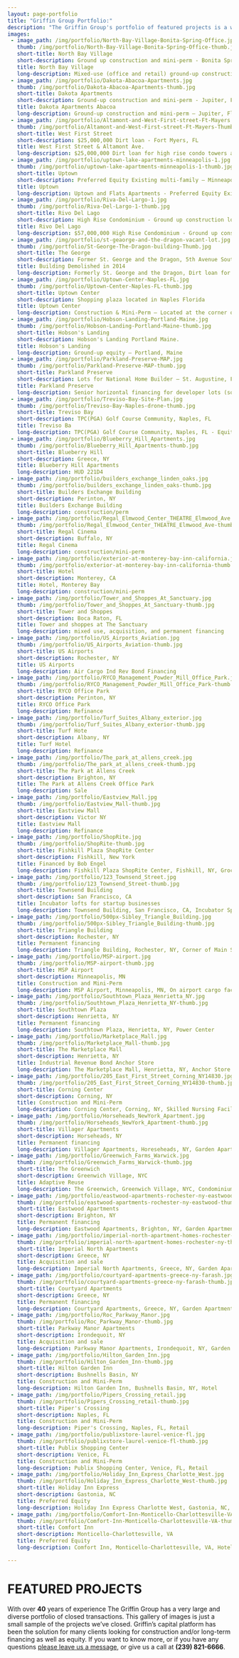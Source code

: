 ```yaml
---
layout: page-portfolio
title: "Griffin Group Portfolio:"
description: "The Griffin Group's portfolio of featured projects is a wide spectrum of diverse properties that we provided the construction and/or long-term financing for."
images:
 - image_path: /img/portfolio/North-Bay-Village-Bonita-Spring-Office.jpg
   thumb: /img/portfolio/North-Bay-Village-Bonita-Spring-Office-thumb.jpg
   short-title: North Bay Village
   short-description: Ground up construction and mini-perm - Bonita Springs,FL
   title: North Bay Village
   long-description: Mixed-use (office and retail) ground-up construction and mini-perm - Bonita Springs, Florida
 - image_path: /img/portfolio/Dakota-Abacoa-Apartments.jpg
   thumb: /img/portfolio/Dakota-Abacoa-Apartments-thumb.jpg
   short-title: Dakota Apartments
   short-description: Ground-up construction and mini-perm - Jupiter, Florida
   title: Dakota Apartments Abacoa
   long-description: Ground-up construction and mini-perm – Jupiter, Florida
 - image_path: /img/portfolio/Altamont-and-West-First-street-Ft-Mayers.jpg
   thumb: /img/portfolio/Altamont-and-West-First-street-Ft-Mayers-Thumb.jpg
   short-title: West First Street
   short-description: $25,000,000 Dirt loan - Fort Myers, FL
   title: West First Street & Altamont Ave.
   long-description: $25,000,000 Dirt loan for high rise condo towers and marina - Fort Myers, Florida
 - image_path: /img/portfolio/uptown-lake-apartments-minneapolis-1.jpg
   thumb: /img/portfolio/uptown-lake-apartments-minneapolis-1-thumb.jpg
   short-title: Uptown
   short-description: Preferred Equity Existing multi-family – Minneapolis, MN
   title: Uptown
   long-description: Uptown and Flats Apartments - Preferred Equity Existing multi-family – Minneapolis, MN
 - image_path: /img/portfolio/Riva-Del-Largo-1.jpg
   thumb: /img/portfolio/Riva-Del-Largo-1-thumb.jpg
   short-title: Rivo Del Lago
   short-description: High Rise Condominium - Ground up construction loan &amp; mezzanine loan.
   title: Rivo Del Lago
   long-description: $57,000,000 High Rise Condominium - Ground up construction loan, mezzanine debt &amp; finished inventory loan – Fort Myers, Florida
 - image_path: /img/portfolio/st-geaorge-and-the-dragon-vacant-lot.jpg
   thumb: /img/portfolio/St-George-The-Dragon-building-Thumb.jpg
   short-title: The George
   short-description: Former St. George and the Dragon, 5th Avenue South, Naples FL
   title: Building Demolished in 2014
   long-description: Formerly St. George and the Dragon, Dirt loan for the acquisition of vacant buildings. Future site of the ground-up project.5th Ave. S, Naples, Florida
 - image_path: /img/portfolio/Uptown-Center-Naples-FL.jpg
   thumb: /img/portfolio/Uptown-Center-Naples-FL-thumb.jpg
   short-title: Uptown Center
   short-description: Shopping plaza located in Naples Florida
   title: Uptown Center
   long-description: Construction & Mini-Perm – Located at the corner of Immokalee Road and Airport-Pulling Road, Naples Florida
 - image_path: /img/portfolio/Hobson-Landing-Portland-Maine.jpg
   thumb: /img/portfolio/Hobson-Landing-Portland-Maine-thumb.jpg
   short-title: Hobson's Landing
   short-description: Hobson's Landing Portland Maine.
   title: Hobson's Landing
   long-description: Ground-up equity – Portland, Maine
 - image_path: /img/portfolio/Parkland-Preserve-MAP.jpg
   thumb: /img/portfolio/Parkland-Preserve-MAP-thumb.jpg
   short-title: Parkland Preserve
   short-description: Lots for National Home Builder – St. Augustine, FL
   title: Parkland Preserve
   long-description: Senior horizontal financing for developer lots (sold to national homebuilder DR Horton) – St. Augustine, Florida
 - image_path: /img/portfolio/Treviso-Bay-Site-Plan.jpg
   thumb: /img/portfolio/Treviso-Bay-Naples-drone-thumb.jpg
   short-title: Treviso Bay
   short-description: TPC(PGA) Golf Course Community, Naples, FL
   title: Treviso Ba
   long-description: TPC(PGA) Golf Course Community, Naples, FL - Equity & Acquisition and horizontal development loan $170,000,000 Capital Stack.
 - image_path: /img/portfolio/Blueberry_Hill_Apartments.jpg
   thumb: /img/portfolio/Blueberry_Hill_Apartments-thumb.jpg
   short-title: Blueberry Hill
   short-description: Greece, NY
   title: Blueberry Hill Apartments
   long-description: HUD 221D4
 - image_path: /img/portfolio/builders_exchange_linden_oaks.jpg
   thumb: /img/portfolio/builders_exchange_linden_oaks-thumb.jpg
   short-title: Builders Exchange Building
   short-description: Perinton, NY
   title: Builders Exchange Building
   long-description: construction/perm
 - image_path: /img/portfolio/Regal_Elmwood_Center_THEATRE_Elmwood_Ave.jpg
   thumb: /img/portfolio/Regal_Elmwood_Center_THEATRE_Elmwood_Ave-thumb.jpg
   short-title: Regal Cinema
   short-description: Buffalo, NY
   title: Regal Cinema
   long-description: construction/mini-perm
 - image_path: /img/portfolio/exterior-at-monterey-bay-inn-california.jpg
   thumb: /img/portfolio/exterior-at-monterey-bay-inn-california-thumb.jpg
   short-title: Hotel
   short-description: Monterey, CA
   title: Hotel, Monterey Bay
   long-description: construction/mini-perm
 - image_path: /img/portfolio/Tower_and_Shoppes_At_Sanctuary.jpg
   thumb: /img/portfolio/Tower_and_Shoppes_At_Sanctuary-thumb.jpg
   short-title: Tower and Shoppes
   short-description: Boca Raton, FL
   title: Tower and shoppes at The Sanctuary
   long-description: mixed use, acquisition, and permanent financing
 - image_path: /img/portfolio/US_Airports_Aviation.jpg
   thumb: /img/portfolio/US_Airports_Aviation-thumb.jpg
   short-title: US Airports
   short-description: Rochester, NY
   title: US Airports
   long-description: Air Cargo Ind Rev Bond Financing
 - image_path: /img/portfolio/RYCO_Management_Powder_Mill_Office_Park.jpg
   thumb: /img/portfolio/RYCO_Management_Powder_Mill_Office_Park-thumb.jpg
   short-title: RYCO Office Park
   short-description: Perinton, NY
   title: RYCO Office Park
   long-description: Refinance
 - image_path: /img/portfolio/Turf_Suites_Albany_exterior.jpg
   thumb: /img/portfolio/Turf_Suites_Albany_exterior-thumb.jpg
   short-title: Turf Hote
   short-description: Albany, NY
   title: Turf Hotel
   long-description: Refinance
 - image_path: /img/portfolio/The_park_at_allens_creek.jpg
   thumb: /img/portfolio/The_park_at_allens_creek-thumb.jpg
   short-title: The Park at Allens Creek
   short-description: Brighton, NY
   title: The Park at Allens Creek Office Park
   long-description: Sale
 - image_path: /img/portfolio/Eastview_Mall.jpg
   thumb: /img/portfolio/Eastview_Mall-thumb.jpg
   short-title: Eastview Mall
   short-description: Victor NY
   title: Eastview Mall
   long-description: Refinance
 - image_path: /img/portfolio/ShopRite.jpg
   thumb: /img/portfolio/ShopRite-thumb.jpg
   short-title: Fishkill Plaza ShopRite Center
   short-description: Fishkill, New York
   title: Financed by Bob Engel
   long-description: Fishkill Plaza ShopRite Center, Fishkill, NY, Grocery Anchored Center
 - image_path: /img/portfolio/123_Townsend_Street.jpg
   thumb: /img/portfolio/123_Townsend_Street-thumb.jpg
   short-title: Townsend Building
   short-description: San Francisco, CA
   title: Incubator lofts for startup businesses
   long-description: Townsend Building, San Francisco, CA, Incubator Space for Business
 - image_path: /img/portfolio/500px-Sibley_Triangle_Building.jpg
   thumb: /img/portfolio/500px-Sibley_Triangle_Building-thumb.jpg
   short-title: Triangle Building
   short-description: Rochester, NY
   title: Permanent financing
   long-description: Triangle Building, Rochester, NY, Corner of Main St. and East Ave.
 - image_path: /img/portfolio/MSP-airport.jpg
   thumb: /img/portfolio/MSP-airport-thumb.jpg
   short-title: MSP Airport
   short-description: Minneapolis, MN
   title: Construction and Mini-Perm
   long-description: MSP Airport, Minneapolis, MN, On airport cargo facility
 - image_path: /img/portfolio/Southtown_Plaza_Henrietta_NY.jpg
   thumb: /img/portfolio/Southtown_Plaza_Henrietta_NY-thumb.jpg
   short-title: Southtown Plaza
   short-description: Henrietta, NY
   title: Permanent financing
   long-description: Southtown Plaza, Henrietta, NY, Power Center
 - image_path: /img/portfolio/Marketplace_Mall.jpg
   thumb: /img/portfolio/Marketplace_Mall-thumb.jpg
   short-title: The Marketplace Mall
   short-description: Henrietta, NY
   title: Industrial Revenue Bond Anchor Store
   long-description: The Marketplace Mall, Henrietta, NY, Anchor Store
 - image_path: /img/portfolio/205_East_First_Street_Corning_NY14830.jpg
   thumb: /img/portfolio/205_East_First_Street_Corning_NY14830-thumb.jpg
   short-title: Corning Center
   short-description: Corning, NY
   title: Construction and Mini-Perm
   long-description: Corning Center, Corning, NY, Skilled Nursing Facility
 - image_path: /img/portfolio/Horseheads_NewYork_Apartment.jpg
   thumb: /img/portfolio/Horseheads_NewYork_Apartment-thumb.jpg
   short-title: Villager Apartments
   short-description: Horseheads, NY
   title: Permanent financing
   long-description: Villager Apartments, Horeseheads, NY, Garden Apartments Classic Area Design
 - image_path: /img/portfolio/Greenwich_Farms_Warwick.jpg
   thumb: /img/portfolio/Greenwich_Farms_Warwick-thumb.jpg
   short-title: The Greenwich
   short-description: Greenwich Village, NYC
   title: Adaptive Reuse
   long-description: The Greenwich, Greenwich Village, NYC, Condominiums  
 - image_path: /img/portfolio/eastwood-apartments-rochester-ny-eastwood.jpg
   thumb: /img/portfolio/eastwood-apartments-rochester-ny-eastwood-thumb.jpg
   short-title: Eastwood Apartments
   short-description: Brighton, NY
   title: Permanent financing
   long-description: Eastwood Apartments, Brighton, NY, Garden Apartments In the heart of everythingt
 - image_path: /img/portfolio/imperial-north-apartment-homes-rochester-ny.jpg
   thumb: /img/portfolio/imperial-north-apartment-homes-rochester-ny-thumb.jpg
   short-title: Imperial North Apartments
   short-description: Greece, NY
   title: Acquisition and sale
   long-description: Imperial North Apartments, Greece, NY, Garden Apartments Near Lake Ontario
 - image_path: /img/portfolio/courtyard-apartments-greece-ny-farash.jpg
   thumb: /img/portfolio/courtyard-apartments-greece-ny-farash-thumb.jpg
   short-title: Courtyard Apartments
   short-description: Greece, NY
   title: Permanent financing
   long-description: Courtyard Apartments, Greece, NY, Garden Apartments Close to Industry Jobs
 - image_path: /img/portfolio/Roc_Parkway_Manor.jpg
   thumb: /img/portfolio/Roc_Parkway_Manor-thumb.jpg
   short-title: Parkway Manor Apartments
   short-description: Irondequoit, NY
   title: Acquisition and sale
   long-description: Parkway Manor Apartments, Irondequoit, NY, Garden Apartments Across from Hospital
 - image_path: /img/portfolio/Hilton_Garden_Inn.jpg
   thumb: /img/portfolio/Hilton_Garden_Inn-thumb.jpg
   short-title: Hilton Garden Inn
   short-description: Bushnells Basin, NY
   title: Construction and Mini-Perm
   long-description: Hilton Garden Inn, Bushnells Basin, NY, Hotel
 - image_path: /img/portfolio/Pipers_Crossing_retail.jpg
   thumb: /img/portfolio/Pipers_Crossing_retail-thumb.jpg
   short-title: Piper's Crossing
   short-description: Naples, FL
   title: Construction and Mini-Perm
   long-description: Piper's Crossing, Naples, FL, Retail
 - image_path: /img/portfolio/publixstore-laurel-venice-fl.jpg
   thumb: /img/portfolio/publixstore-laurel-venice-fl-thumb.jpg
   short-title: Publix Shopping Center
   short-description: Venice, FL
   title: Construction and Mini-Perm
   long-description: Publix Shopping Center, Venice, FL, Retail
 - image_path: /img/portfolio/Holiday_Inn_Express_Charlotte_West.jpg
   thumb: /img/portfolio/Holiday_Inn_Express_Charlotte_West-thumb.jpg
   short-title: Holiday Inn Express
   short-description: Gastonia, NC
   title: Preferred Equity
   long-description: Holiday Inn Express Charlotte West, Gastonia, NC, Hotel
 - image_path: /img/portfolio/Comfort-Inn-Monticello-Charlottesville-VA.jpg
   thumb: /img/portfolio/Comfort-Inn-Monticello-Charlottesville-VA-thumb.jpg
   short-title: Comfort Inn
   short-description: Monticello-Charlottesville, VA
   title: Preferred Equity
   long-description: Comfort Inn, Monticello-Charlottesville, VA, Hotel

---
```


# FEATURED PROJECTS

With over **40** years of experience The Griffin Group has a very large and diverse portfolio of closed transactions. This gallery of images is just a small sample of the projects we’ve closed. Griffin’s capital platform has been the solution for many clients looking for construction and/or long-term financing as well as equity. If you want to know more, or if you have any questions [please leave us a message](/index.html/#contact), or give us a call at **(239) 821-6666**.
